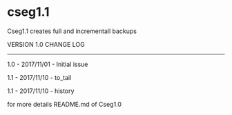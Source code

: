 # cseg1.1
Cseg1.1 creates full and incrementall backups

VERSION 1.0 CHANGE LOG

**********************************

1.0  - 2017/11/01  - Initial issue

1.1  - 2017/11/10  - to_tail

1.1  - 2017/11/10  - history

 


for more details README.md of Cseg1.0


